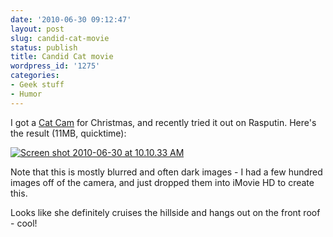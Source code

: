```yaml
---
date: '2010-06-30 09:12:47'
layout: post
slug: candid-cat-movie
status: publish
title: Candid Cat movie
wordpress_id: '1275'
categories:
- Geek stuff
- Humor
---
```


I got a [Cat Cam](http://www.mr-lee-catcam.de/cc_index_en.htm) for Christmas, and recently tried it out on Rasputin. Here's the result (11MB, quicktime):

[![Screen shot 2010-06-30 at 10.10.33 AM](http://fnord.phfactor.net/wp-content/uploads/2010/06/Screen-shot-2010-06-30-at-10.10.33-AM-450x281.png)](http://fnord.phfactor.net/wp-content/uploads/2010/06/catmovie.mov)

Note that this is mostly blurred and often dark images - I had a few hundred images off of the camera, and just dropped them into iMovie HD to create this.

Looks like she definitely cruises the hillside and hangs out on the front roof - cool!
